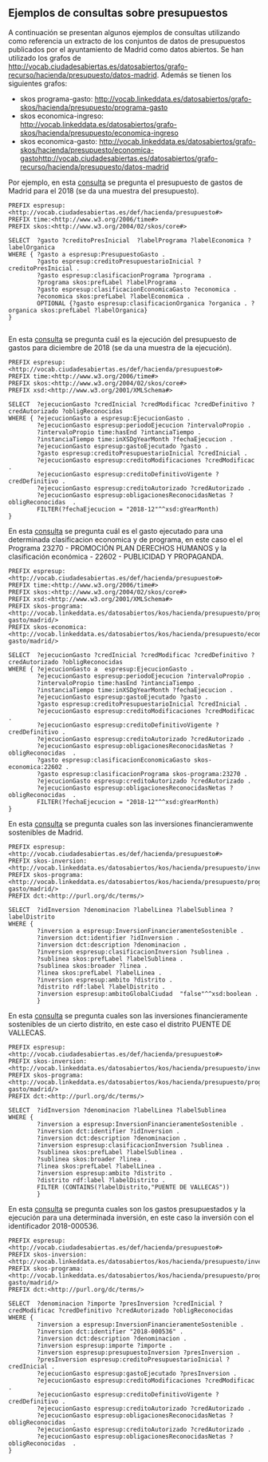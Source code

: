 ## Ejemplos de consultas sobre presupuestos

A continuación se presentan algunos ejemplos de consultas utilizando como referencia un extracto de los  conjuntos de datos de presupuestos publicados por el ayuntamiento de Madrid como datos abiertos. Se han utilizado los grafos de http://vocab.ciudadesabiertas.es/datosabiertos/grafo-recurso/hacienda/presupuesto/datos-madrid. Además se tienen los siguientes grafos:
* skos programa-gasto: http://vocab.linkeddata.es/datosabiertos/grafo-skos/hacienda/presupuesto/programa-gasto
* skos economica-ingreso: http://vocab.linkeddata.es/datosabiertos/grafo-skos/hacienda/presupuesto/economica-ingreso
* skos economica-gasto: http://vocab.linkeddata.es/datosabiertos/grafo-skos/hacienda/presupuesto/economica-gastohttp://vocab.ciudadesabiertas.es/datosabiertos/grafo-recurso/hacienda/presupuesto/datos-madrid

Por ejemplo, en esta [consulta](http://ciudadesabiertas.linkeddata.es/sparql?default-graph-uri=http%3A%2F%2Fvocab.ciudadesabiertas.es%2Fdatosabiertos%2Fgrafo-recurso%2Fhacienda%2Fpresupuesto%2Fdatos-madrid&query=PREFIX+espresup%3A%3Chttp%3A%2F%2Fvocab.ciudadesabiertas.es%2Fdef%2Fhacienda%2Fpresupuesto%23%3E%0D%0APREFIX+time%3A%3Chttp%3A%2F%2Fwww.w3.org%2F2006%2Ftime%23%3E%0D%0APREFIX+skos%3A%3Chttp%3A%2F%2Fwww.w3.org%2F2004%2F02%2Fskos%2Fcore%23%3E%0D%0A%0D%0A%0D%0ASELECT++%3Fgasto+%3FcreditoPresInicial++%3FlabelPrograma+%3FlabelEconomica+%3FlabelOrganica+%0D%0AWHERE+%7B+%3Fgasto+a+espresup%3APresupuestoGasto+.%0D%0A++++++++%3Fgasto+espresup%3AcreditoPresupuestarioInicial+%3FcreditoPresInicial+.%0D%0A++++++++%3Fgasto+espresup%3AclasificacionPrograma+%3Fprograma+.%0D%0A+++++++%3Fprograma+skos%3AprefLabel+%3FlabelPrograma+.%0D%0A+++++++%3Fgasto+espresup%3AclasificacionEconomicaGasto+%3Feconomica+.%0D%0A+++++++%3Feconomica+skos%3AprefLabel+%3FlabelEconomica+.%0D%0A+++++++OPTIONAL+%7B%3Fgasto+espresup%3AclasificacionOrganica+%3Forganica+.+%3Forganica+skos%3AprefLabel+%3FlabelOrganica%7D%0D%0A%7D%0D%0A%0D%0A&format=text%2Fhtml&timeout=0&debug=on&run=+Run+Query+) se pregunta el presupuesto de gastos de Madrid para el 2018 (se da una muestra del presupuesto).  
```
PREFIX espresup:<http://vocab.ciudadesabiertas.es/def/hacienda/presupuesto#>
PREFIX time:<http://www.w3.org/2006/time#>
PREFIX skos:<http://www.w3.org/2004/02/skos/core#>

SELECT  ?gasto ?creditoPresInicial  ?labelPrograma ?labelEconomica ?labelOrganica 
WHERE { ?gasto a espresup:PresupuestoGasto .
        ?gasto espresup:creditoPresupuestarioInicial ?creditoPresInicial .
        ?gasto espresup:clasificacionPrograma ?programa .
        ?programa skos:prefLabel ?labelPrograma .
        ?gasto espresup:clasificacionEconomicaGasto ?economica .
        ?economica skos:prefLabel ?labelEconomica .
        OPTIONAL {?gasto espresup:clasificacionOrganica ?organica . ?organica skos:prefLabel ?labelOrganica}
}


```
En esta [consulta](http://ciudadesabiertas.linkeddata.es/sparql?default-graph-uri=http%3A%2F%2Fvocab.ciudadesabiertas.es%2Fdatosabiertos%2Fgrafo-recurso%2Fhacienda%2Fpresupuesto%2Fdatos-madrid&query=PREFIX+espresup%3A%3Chttp%3A%2F%2Fvocab.ciudadesabiertas.es%2Fdef%2Fhacienda%2Fpresupuesto%23%3E%0D%0APREFIX+time%3A%3Chttp%3A%2F%2Fwww.w3.org%2F2006%2Ftime%23%3E%0D%0APREFIX+skos%3A%3Chttp%3A%2F%2Fwww.w3.org%2F2004%2F02%2Fskos%2Fcore%23%3E%0D%0APREFIX+xsd%3A%3Chttp%3A%2F%2Fwww.w3.org%2F2001%2FXMLSchema%23%3E%0D%0A%0D%0ASELECT++%3FejecucionGasto+%3FcredInicial+%3FcredModificac+%3FcredDefinitivo+%3FcredAutorizado+%3FobligReconocidas++%0D%0AWHERE+%7B+%3FejecucionGasto+a+espresup%3AEjecucionGasto+.%0D%0A++++++++%3FejecucionGasto+espresup%3AperiodoEjecucion+%3FintervaloPropio+.%0D%0A++++++++%3FintervaloPropio+time%3AhasEnd+%3FintanciaTiempo+.%0D%0A++++++++%3FinstanciaTiempo+time%3AinXSDgYearMonth+%3FfechaEjecucion+.%0D%0A++++++++%3FejecucionGasto+espresup%3AgastoEjecutado+%3Fgasto+.%0D%0A++++++++%3Fgasto+espresup%3AcreditoPresupuestarioInicial+%3FcredInicial+.%0D%0A++++++++%3FejecucionGasto+espresup%3AcreditoModificaciones+%3FcredModificac+.%0D%0A++++++++%3FejecucionGasto+espresup%3AcreditoDefinitivoVigente+%3FcredDefinitivo+.%0D%0A++++++++%3FejecucionGasto+espresup%3AcreditoAutorizado+%3FcredAutorizado+.%0D%0A++++++++%3FejecucionGasto+espresup%3AobligacionesReconocidasNetas+%3FobligReconocidas++.%0D%0A++++++++FILTER%28%3FfechaEjecucion+%3D+%222018-12%22%5E%5Exsd%3AgYearMonth%29+%0D%0A%7D&format=text%2Fhtml&timeout=0&debug=on&run=+Run+Query+) se pregunta cuál es la ejecución del presupuesto de gastos para diciembre de 2018 (se da una muestra de la ejecución).
```
PREFIX espresup:<http://vocab.ciudadesabiertas.es/def/hacienda/presupuesto#>
PREFIX time:<http://www.w3.org/2006/time#>
PREFIX skos:<http://www.w3.org/2004/02/skos/core#>
PREFIX xsd:<http://www.w3.org/2001/XMLSchema#>

SELECT  ?ejecucionGasto ?credInicial ?credModificac ?credDefinitivo ?credAutorizado ?obligReconocidas  
WHERE { ?ejecucionGasto a espresup:EjecucionGasto .
        ?ejecucionGasto espresup:periodoEjecucion ?intervaloPropio .
        ?intervaloPropio time:hasEnd ?intanciaTiempo .
        ?instanciaTiempo time:inXSDgYearMonth ?fechaEjecucion .
        ?ejecucionGasto espresup:gastoEjecutado ?gasto .
        ?gasto espresup:creditoPresupuestarioInicial ?credInicial .
        ?ejecucionGasto espresup:creditoModificaciones ?credModificac .
        ?ejecucionGasto espresup:creditoDefinitivoVigente ?credDefinitivo .
        ?ejecucionGasto espresup:creditoAutorizado ?credAutorizado .
        ?ejecucionGasto espresup:obligacionesReconocidasNetas ?obligReconocidas  .
        FILTER(?fechaEjecucion = "2018-12"^^xsd:gYearMonth) 
}
```
En esta [consulta](http://ciudadesabiertas.linkeddata.es/sparql?default-graph-uri=&query=PREFIX+espresup%3A%3Chttp%3A%2F%2Fvocab.ciudadesabiertas.es%2Fdef%2Fhacienda%2Fpresupuesto%23%3E%0D%0APREFIX+time%3A%3Chttp%3A%2F%2Fwww.w3.org%2F2006%2Ftime%23%3E%0D%0APREFIX+skos%3A%3Chttp%3A%2F%2Fwww.w3.org%2F2004%2F02%2Fskos%2Fcore%23%3E%0D%0APREFIX+xsd%3A%3Chttp%3A%2F%2Fwww.w3.org%2F2001%2FXMLSchema%23%3E%0D%0APREFIX+skos-programa%3A%3Chttp%3A%2F%2Fvocab.linkeddata.es%2Fdatosabiertos%2Fkos%2Fhacienda%2Fpresupuesto%2Fprograma-gasto%2Fmadrid%2F%3E%0D%0APREFIX+skos-economica%3A%3Chttp%3A%2F%2Fvocab.linkeddata.es%2Fdatosabiertos%2Fkos%2Fhacienda%2Fpresupuesto%2Feconomica-gasto%2Fmadrid%2F%3E%0D%0A%0D%0ASELECT++%3FejecucionGasto+%3FcredInicial+%3FcredModificac+%3FcredDefinitivo+%3FcredAutorizado+%3FobligReconocidas+%0D%0AWHERE+%7B+%3FejecucionGasto+a++espresup%3AEjecucionGasto+.%0D%0A++++++++%3FejecucionGasto+espresup%3AperiodoEjecucion+%3FintervaloPropio+.%0D%0A++++++++%3FintervaloPropio+time%3AhasEnd+%3FintanciaTiempo+.%0D%0A++++++++%3FinstanciaTiempo+time%3AinXSDgYearMonth+%3FfechaEjecucion+.%0D%0A++++++++%3FejecucionGasto+espresup%3AgastoEjecutado+%3Fgasto+.%0D%0A++++++++%3Fgasto+espresup%3AcreditoPresupuestarioInicial+%3FcredInicial+.%0D%0A++++++++%3FejecucionGasto+espresup%3AcreditoModificaciones+%3FcredModificac+.%0D%0A++++++++%3FejecucionGasto+espresup%3AcreditoDefinitivoVigente+%3FcredDefinitivo+.%0D%0A++++++++%3FejecucionGasto+espresup%3AcreditoAutorizado+%3FcredAutorizado+.%0D%0A++++++++%3FejecucionGasto+espresup%3AobligacionesReconocidasNetas+%3FobligReconocidas++.%0D%0A++++++++%3Fgasto+espresup%3AclasificacionEconomicaGasto+skos-economica%3A22602+.%0D%0A++++++++%3Fgasto+espresup%3AclasificacionPrograma+skos-programa%3A23270+.%0D%0A++++++++%3FejecucionGasto+espresup%3AcreditoAutorizado+%3FcredAutorizado+.%0D%0A++++++++%3FejecucionGasto+espresup%3AobligacionesReconocidasNetas+%3FobligReconocidas++.%0D%0A++++++++FILTER%28%3FfechaEjecucion+%3D+%222018-12%22%5E%5Exsd%3AgYearMonth%29%0D%0A%7D+%0D%0A&format=text%2Fhtml&timeout=0&debug=on&run=+Run+Query+) se pregunta cuál es el gasto ejecutado para una determinada clasificacion economica y de programa, en este caso el el Programa  23270 - PROMOCIÓN PLAN DERECHOS HUMANOS y la clasificación económica - 22602 - PUBLICIDAD Y PROPAGANDA.
```
PREFIX espresup:<http://vocab.ciudadesabiertas.es/def/hacienda/presupuesto#>
PREFIX time:<http://www.w3.org/2006/time#>
PREFIX skos:<http://www.w3.org/2004/02/skos/core#>
PREFIX xsd:<http://www.w3.org/2001/XMLSchema#>
PREFIX skos-programa:<http://vocab.linkeddata.es/datosabiertos/kos/hacienda/presupuesto/programa-gasto/madrid/>
PREFIX skos-economica:<http://vocab.linkeddata.es/datosabiertos/kos/hacienda/presupuesto/economica-gasto/madrid/>

SELECT  ?ejecucionGasto ?credInicial ?credModificac ?credDefinitivo ?credAutorizado ?obligReconocidas 
WHERE { ?ejecucionGasto a  espresup:EjecucionGasto .
        ?ejecucionGasto espresup:periodoEjecucion ?intervaloPropio .
        ?intervaloPropio time:hasEnd ?intanciaTiempo .
        ?instanciaTiempo time:inXSDgYearMonth ?fechaEjecucion .
        ?ejecucionGasto espresup:gastoEjecutado ?gasto .
        ?gasto espresup:creditoPresupuestarioInicial ?credInicial .
        ?ejecucionGasto espresup:creditoModificaciones ?credModificac .
        ?ejecucionGasto espresup:creditoDefinitivoVigente ?credDefinitivo .
        ?ejecucionGasto espresup:creditoAutorizado ?credAutorizado .
        ?ejecucionGasto espresup:obligacionesReconocidasNetas ?obligReconocidas  .
        ?gasto espresup:clasificacionEconomicaGasto skos-economica:22602 .
        ?gasto espresup:clasificacionPrograma skos-programa:23270 .
        ?ejecucionGasto espresup:creditoAutorizado ?credAutorizado .
        ?ejecucionGasto espresup:obligacionesReconocidasNetas ?obligReconocidas  .
        FILTER(?fechaEjecucion = "2018-12"^^xsd:gYearMonth)
} 
```
En esta [consulta](http://ciudadesabiertas.linkeddata.es/sparql?default-graph-uri=http%3A%2F%2Fvocab.ciudadesabiertas.es%2Fdatosabiertos%2Fgrafo-recurso%2Fhacienda%2Fpresupuesto%2Fdatos-madrid&query=PREFIX+espresup%3A%3Chttp%3A%2F%2Fvocab.ciudadesabiertas.es%2Fdef%2Fhacienda%2Fpresupuesto%23%3E%0D%0APREFIX+skos-inversion%3A%3Chttp%3A%2F%2Fvocab.linkeddata.es%2Fdatosabiertos%2Fkos%2Fhacienda%2Fpresupuesto%2Finversion%2Fmadrid%2F%3E%0D%0APREFIX+skos-programa%3A%3Chttp%3A%2F%2Fvocab.linkeddata.es%2Fdatosabiertos%2Fkos%2Fhacienda%2Fpresupuesto%2Fprogramas-gasto%2Fmadrid%2F%3E%0D%0APREFIX+dct%3A%3Chttp%3A%2F%2Fpurl.org%2Fdc%2Fterms%2F%3E%0D%0A%0D%0ASELECT++%3FidInversion+%3Fdenominacion+%3FlabelLinea+%3FlabelSublinea+%3FlabelDistrito++%0D%0AWHERE+%7B+%0D%0A++++++++%3Finversion+a+espresup%3AInversionFinancieramenteSostenible+.%0D%0A++++++++%3Finversion+dct%3Aidentifier+%3FidInversion+.%0D%0A++++++++%3Finversion+dct%3Adescription+%3Fdenominacion+.%0D%0A++++++++%3Finversion+espresup%3AclasificacionInversion+%3Fsublinea+.%0D%0A++++++++%3Fsublinea+skos%3AprefLabel+%3FlabelSublinea+.%0D%0A++++++++%3Fsublinea+skos%3Abroader+%3Flinea+.%0D%0A++++++++%3Flinea+skos%3AprefLabel+%3FlabelLinea+.%0D%0A++++++++%3Finversion+espresup%3Aambito+%3Fdistrito+.%0D%0A++++++++%3Fdistrito+rdf%3Alabel+%3FlabelDistrito+.%0D%0A++++++++%3Finversion+espresup%3AambitoGlobalCiudad++%22false%22%5E%5Exsd%3Aboolean+.%0D%0A++++++++%7D&format=text%2Fhtml&timeout=0&debug=on&run=+Run+Query+) se pregunta cuales son las inversiones financieramwente sostenibles de Madrid.
```
PREFIX espresup:<http://vocab.ciudadesabiertas.es/def/hacienda/presupuesto#>
PREFIX skos-inversion:<http://vocab.linkeddata.es/datosabiertos/kos/hacienda/presupuesto/inversion/madrid/>
PREFIX skos-programa:<http://vocab.linkeddata.es/datosabiertos/kos/hacienda/presupuesto/programas-gasto/madrid/>
PREFIX dct:<http://purl.org/dc/terms/>

SELECT  ?idInversion ?denominacion ?labelLinea ?labelSublinea ?labelDistrito  
WHERE { 
        ?inversion a espresup:InversionFinancieramenteSostenible .
        ?inversion dct:identifier ?idInversion .
        ?inversion dct:description ?denominacion .
        ?inversion espresup:clasificacionInversion ?sublinea .
        ?sublinea skos:prefLabel ?labelSublinea .
        ?sublinea skos:broader ?linea .
        ?linea skos:prefLabel ?labelLinea .
        ?inversion espresup:ambito ?distrito .
        ?distrito rdf:label ?labelDistrito .
        ?inversion espresup:ambitoGlobalCiudad  "false"^^xsd:boolean .
        }
```
En esta [consulta](http://ciudadesabiertas.linkeddata.es/sparql?default-graph-uri=http%3A%2F%2Fvocab.ciudadesabiertas.es%2Fdatosabiertos%2Fgrafo-recurso%2Fhacienda%2Fpresupuesto%2Fdatos-madrid&query=PREFIX+espresup%3A%3Chttp%3A%2F%2Fvocab.ciudadesabiertas.es%2Fdef%2Fhacienda%2Fpresupuesto%23%3E%0D%0APREFIX+skos-inversion%3A%3Chttp%3A%2F%2Fvocab.linkeddata.es%2Fdatosabiertos%2Fkos%2Fhacienda%2Fpresupuesto%2Finversion%2Fmadrid%2F%3E%0D%0APREFIX+skos-programa%3A%3Chttp%3A%2F%2Fvocab.linkeddata.es%2Fdatosabiertos%2Fkos%2Fhacienda%2Fpresupuesto%2Fprogramas-gasto%2Fmadrid%2F%3E%0D%0APREFIX+dct%3A%3Chttp%3A%2F%2Fpurl.org%2Fdc%2Fterms%2F%3E%0D%0A%0D%0A%0D%0A%0D%0ASELECT++%3FidInversion+%3Fdenominacion+%3FlabelLinea+%3FlabelSublinea+%0D%0AWHERE+%7B+%0D%0A++++++++%3Finversion+a+espresup%3AInversionFinancieramenteSostenible+.%0D%0A++++++++%3Finversion+dct%3Aidentifier+%3FidInversion+.%0D%0A++++++++%3Finversion+dct%3Adescription+%3Fdenominacion+.%0D%0A++++++++%3Finversion+espresup%3AclasificacionInversion+%3Fsublinea+.%0D%0A++++++++%3Fsublinea+skos%3AprefLabel+%3FlabelSublinea+.%0D%0A++++++++%3Fsublinea+skos%3Abroader+%3Flinea+.%0D%0A++++++++%3Flinea+skos%3AprefLabel+%3FlabelLinea+.%0D%0A++++++++%3Finversion+espresup%3Aambito+%3Fdistrito+.%0D%0A++++++++%3Fdistrito+rdf%3Alabel+%3FlabelDistrito+.%0D%0A++++++++FILTER+%28CONTAINS%28%3FlabelDistrito%2C%22PUENTE+DE+VALLECAS%22%29%29%0D%0A++++++++%7D&format=text%2Fhtml&timeout=0&debug=on&run=+Run+Query+) se pregunta cuales son las inversiones financieramente sostenibles de un cierto distrito, en este caso el distrito PUENTE DE VALLECAS.
```
PREFIX espresup:<http://vocab.ciudadesabiertas.es/def/hacienda/presupuesto#>
PREFIX skos-inversion:<http://vocab.linkeddata.es/datosabiertos/kos/hacienda/presupuesto/inversion/madrid/>
PREFIX skos-programa:<http://vocab.linkeddata.es/datosabiertos/kos/hacienda/presupuesto/programas-gasto/madrid/>
PREFIX dct:<http://purl.org/dc/terms/>

SELECT  ?idInversion ?denominacion ?labelLinea ?labelSublinea 
WHERE { 
        ?inversion a espresup:InversionFinancieramenteSostenible .
        ?inversion dct:identifier ?idInversion .
        ?inversion dct:description ?denominacion .
        ?inversion espresup:clasificacionInversion ?sublinea .
        ?sublinea skos:prefLabel ?labelSublinea .
        ?sublinea skos:broader ?linea .
        ?linea skos:prefLabel ?labelLinea .
        ?inversion espresup:ambito ?distrito .
        ?distrito rdf:label ?labelDistrito .
        FILTER (CONTAINS(?labelDistrito,"PUENTE DE VALLECAS"))
        }
```
En esta [consulta](http://ciudadesabiertas.linkeddata.es/sparql?default-graph-uri=http%3A%2F%2Fvocab.ciudadesabiertas.es%2Fdatosabiertos%2Fgrafo-recurso%2Fhacienda%2Fpresupuesto%2Fdatos-madrid&query=PREFIX+espresup%3A%3Chttp%3A%2F%2Fvocab.ciudadesabiertas.es%2Fdef%2Fhacienda%2Fpresupuesto%23%3E%0D%0APREFIX+skos-inversion%3A%3Chttp%3A%2F%2Fvocab.linkeddata.es%2Fdatosabiertos%2Fkos%2Fhacienda%2Fpresupuesto%2Finversion%2Fmadrid%2F%3E%0D%0APREFIX+skos-programa%3A%3Chttp%3A%2F%2Fvocab.linkeddata.es%2Fdatosabiertos%2Fkos%2Fhacienda%2Fpresupuesto%2Fprogramas-gasto%2Fmadrid%2F%3E%0D%0APREFIX+dct%3A%3Chttp%3A%2F%2Fpurl.org%2Fdc%2Fterms%2F%3E%0D%0A%0D%0ASELECT++%3Fdenominacion+%3Fimporte+%3FpresInversion+%3FcredInicial+%3FcredModificac+%3FcredDefinitivo+%3FcredAutorizado+%3FobligReconocidas%0D%0AWHERE+%7B%0D%0A++++++++%3Finversion+a+espresup%3AInversionFinancieramenteSostenible+.%0D%0A++++++++%3Finversion+dct%3Aidentifier+%222018-000536%22+.%0D%0A++++++++%3Finversion+dct%3Adescription+%3Fdenominacion+.%0D%0A++++++++%3Finversion+espresup%3Aimporte+%3Fimporte+.%0D%0A++++++++%3Finversion+espresup%3ApresupuestoInversion+%3FpresInversion+.%0D%0A++++++++%3FpresInversion+espresup%3AcreditoPresupuestarioInicial+%3FcredInicial+.%0D%0A++++++++%3FejecucionGasto+espresup%3AgastoEjecutado+%3FpresInversion+.%0D%0A++++++++%3FejecucionGasto+espresup%3AcreditoModificaciones+%3FcredModificac+.%0D%0A++++++++%3FejecucionGasto+espresup%3AcreditoDefinitivoVigente+%3FcredDefinitivo+.%0D%0A++++++++%3FejecucionGasto+espresup%3AcreditoAutorizado+%3FcredAutorizado+.%0D%0A++++++++%3FejecucionGasto+espresup%3AobligacionesReconocidasNetas+%3FobligReconocidas++.%0D%0A++++++++%3FejecucionGasto+espresup%3AcreditoAutorizado+%3FcredAutorizado+.%0D%0A++++++++%3FejecucionGasto+espresup%3AobligacionesReconocidasNetas+%3FobligReconocidas++.%0D%0A%7D&format=text%2Fhtml&timeout=0&debug=on&run=+Run+Query+) se pregunta cuales son los gastos presupuestados y la ejecución para una determinada inversión, en este caso la inversión con el identificador 2018-000536.
```
PREFIX espresup:<http://vocab.ciudadesabiertas.es/def/hacienda/presupuesto#>
PREFIX skos-inversion:<http://vocab.linkeddata.es/datosabiertos/kos/hacienda/presupuesto/inversion/madrid/>
PREFIX skos-programa:<http://vocab.linkeddata.es/datosabiertos/kos/hacienda/presupuesto/programas-gasto/madrid/>
PREFIX dct:<http://purl.org/dc/terms/>

SELECT  ?denominacion ?importe ?presInversion ?credInicial ?credModificac ?credDefinitivo ?credAutorizado ?obligReconocidas
WHERE {
        ?inversion a espresup:InversionFinancieramenteSostenible .
        ?inversion dct:identifier "2018-000536" .
        ?inversion dct:description ?denominacion .
        ?inversion espresup:importe ?importe .
        ?inversion espresup:presupuestoInversion ?presInversion .
        ?presInversion espresup:creditoPresupuestarioInicial ?credInicial .
        ?ejecucionGasto espresup:gastoEjecutado ?presInversion .
        ?ejecucionGasto espresup:creditoModificaciones ?credModificac .
        ?ejecucionGasto espresup:creditoDefinitivoVigente ?credDefinitivo .
        ?ejecucionGasto espresup:creditoAutorizado ?credAutorizado .
        ?ejecucionGasto espresup:obligacionesReconocidasNetas ?obligReconocidas  .
        ?ejecucionGasto espresup:creditoAutorizado ?credAutorizado .
        ?ejecucionGasto espresup:obligacionesReconocidasNetas ?obligReconocidas  .
}
```


